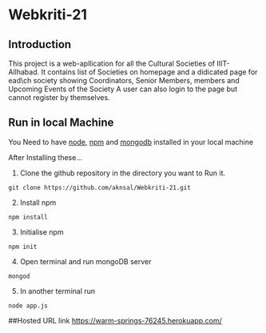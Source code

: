 # Webkriti-21
## Introduction
This project is a web-apllication for all the Cultural Societies of IIIT-Allhabad.
It contains list of Societies on homepage and a didicated page for ead\ch society showing Coordinators, Senior Members, members and Upcoming Events of the Society
A user can also login to the page but cannot register by themselves.

## Run in local Machine
You Need to have [node](https://nodejs.org/en/download/), [npm](https://www.npmjs.com/get-npm) and [mongodb](https://docs.mongodb.com/manual/installation/) installed in your local machine

After Installing these...

1.  Clone the github repository in the directory you want to Run it.

`git clone https://github.com/aknsal/Webkriti-21.git`

2. Install npm

`npm install`

3. Initialise npm

`npm init`

4. Open terminal and run mongoDB server

`mongod`

5. In another terminal run

`node app.js`

##Hosted URL link
https://warm-springs-76245.herokuapp.com/
